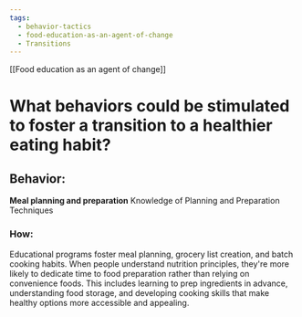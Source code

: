```yaml
---
tags:
  - behavior-tactics
  - food-education-as-an-agent-of-change
  - Transitions
---
```

[[Food education as an agent of change]]

# **What behaviors could be stimulated to foster a transition to a healthier eating habit?**


## Behavior:
**Meal planning and preparation**
Knowledge of Planning and Preparation Techniques 


### How:
Educational programs foster meal planning, grocery list creation, and batch cooking habits. When people understand nutrition principles, they're more likely to dedicate time to food preparation rather than relying on convenience foods. This includes learning to prep ingredients in advance, understanding food storage, and developing cooking skills that make healthy options more accessible and appealing. 
